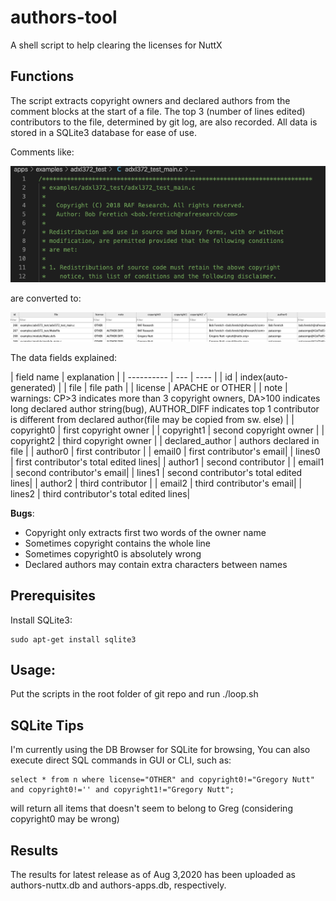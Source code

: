 # authors-tool

A shell script to help clearing the licenses for NuttX

## Functions

The script extracts copyright owners and declared authors from the comment blocks at the start of a file. The top 3 (number of lines edited) contributors to the file, determined by git log, are also recorded. All data is stored in a SQLite3 database for ease of use.

Comments like:

![Code Screenshot](CodeScreenshot.png)

are converted to:

![Database Screenshot](DBScreenshot.png)

The data fields explained:

|    field name  | explanation |
| ---------- | --- |  ---- |
| id | index(auto-generated) |
| file | file path |
| license | APACHE or OTHER |
| note | warnings: CP>3 indicates more than 3 copyright owners, DA>100 indicates long declared author string(bug), AUTHOR_DIFF indicates top 1 contributor is different from declared author(file may be copied from sw. else) |
| copyright0 | first copyright owner |
| copyright1 | second copyright owner |
| copyright2 | third copyright owner |
| declared_author | authors declared in file |
| author0 | first contributor | 
| email0 | first contributor's email| 
| lines0 | first contributor's total edited lines| 
| author1 | second contributor | 
| email1 | second contributor's email| 
| lines1 | second contributor's total edited lines| 
| author2 | third contributor | 
| email2 | third contributor's email| 
| lines2 | third contributor's total edited lines| 

**Bugs**:
 - Copyright only extracts first two words of the owner name
 - Sometimes copyright contains the whole line
 - Sometimes copyright0 is absolutely wrong
 - Declared authors may contain extra characters between names
## Prerequisites

Install SQLite3:

    sudo apt-get install sqlite3
    
## Usage:

Put the scripts in the root folder of git repo and run ./loop.sh

## SQLite Tips

I'm currently using the DB Browser for SQLite for browsing, You can also execute direct SQL commands in GUI or CLI, such as:

    select * from n where license="OTHER" and copyright0!="Gregory Nutt" and copyright0!='' and copyright1!="Gregory Nutt";

will return all items that doesn't seem to belong to Greg (considering copyright0 may be wrong)

## Results

The results for latest release as of Aug 3,2020 has been uploaded as authors-nuttx.db and authors-apps.db, respectively.
